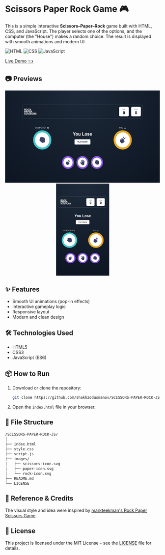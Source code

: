 # Scissors Paper Rock Game 🎮

This is a simple interactive **Scissors–Paper–Rock** game built with HTML, CSS, and JavaScript. The player selects one of the options, and the computer (the "House") makes a random choice. The result is displayed with smooth animations and modern UI.


![HTML](https://img.shields.io/badge/HTML5-E34F26?style=for-the-badge&logo=html5&logoColor=white)
![CSS](https://img.shields.io/badge/CSS3-1572B6?style=for-the-badge&logo=css3&logoColor=white)
![JavaScript](https://img.shields.io/badge/JavaScript-F7DF1E?style=for-the-badge&logo=javascript&logoColor=black)

[ Live Demo 👈](https://shakhzodusmanov.github.io/SCISSORS-PAPER-ROCK-JS/)

## 📷 Previews

<p align="center">
  <img src="./preview/preview-pc.png" alt="Desktop Preview" height="300px" style="display:inline-block; margin-right: 1%;">
  <img src="./preview/preview-mobile.png" alt="Mobile Preview" height="300px" style="display:inline-block;">
</p>

## ✨ Features

- Smooth UI animations (pop-in effects)
- Interactive gameplay logic
- Responsive layout
- Modern and clean design

## 🛠 Technologies Used

- HTML5
- CSS3
- JavaScript (ES6)

## 📦 How to Run

1. Download or clone the repository:
   ```bash
   git clone https://github.com/shakhzodusmanov/SCISSORS-PAPER-ROCK-JS.git
   ```

2. Open the `index.html` file in your browser.


## 📁 File Structure

```
/SCISSORS-PAPER-ROCK-JS/
│
├── index.html
├── style.css
├── script.js
├── images/
│   ├── scissors-icon.svg
│   ├── paper-icon.svg
│   └── rock-icon.svg
├── README.md
└── LICENSE
```

## 📝 Reference & Credits

The visual style and idea were inspired by [markteekman's Rock Paper Scissors Game](https://github.com/markteekman/rock-paper-scissors-game).

## 📜 License

This project is licensed under the MIT License – see the [LICENSE](./LICENSE) file for details.
